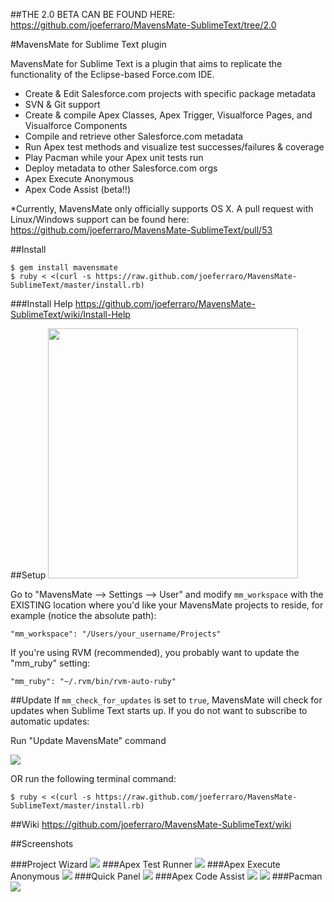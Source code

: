 ##THE 2.0 BETA CAN BE FOUND HERE: https://github.com/joeferraro/MavensMate-SublimeText/tree/2.0

#MavensMate for Sublime Text plugin

MavensMate for Sublime Text is a plugin that aims to replicate the functionality of the Eclipse-based Force.com IDE.

* Create & Edit Salesforce.com projects with specific package metadata
* SVN & Git support
* Create & compile Apex Classes, Apex Trigger, Visualforce Pages, and Visualforce Components
* Compile and retrieve other Salesforce.com metadata
* Run Apex test methods and visualize test successes/failures & coverage
* Play Pacman while your Apex unit tests run
* Deploy metadata to other Salesforce.com orgs
* Apex Execute Anonymous
* Apex Code Assist (beta!!)

*Currently, MavensMate only officially supports OS X. A pull request with Linux/Windows support can be found here: https://github.com/joeferraro/MavensMate-SublimeText/pull/53
 
##Install
```
$ gem install mavensmate
$ ruby < <(curl -s https://raw.github.com/joeferraro/MavensMate-SublimeText/master/install.rb)
```
###Install Help
https://github.com/joeferraro/MavensMate-SublimeText/wiki/Install-Help


##Setup
<img src="http://wearemavens.com/images/mm/menu3.png" width="400"/>

Go to "MavensMate --> Settings --> User" and modify `mm_workspace` with the EXISTING location where you'd like your MavensMate projects to reside, for example (notice the absolute path):

	"mm_workspace": "/Users/your_username/Projects"

If you're using RVM (recommended), you probably want to update the "mm_ruby" setting:

	"mm_ruby": "~/.rvm/bin/rvm-auto-ruby"

##Update
If `mm_check_for_updates` is set to `true`, MavensMate will check for updates when Sublime Text starts up. If you do not want to subscribe to automatic updates:

Run "Update MavensMate" command

<img src="http://wearemavens.com/images/mm/mmupdate3.png"/>

OR run the following terminal command:
```
$ ruby < <(curl -s https://raw.github.com/joeferraro/MavensMate-SublimeText/master/install.rb)
```

##Wiki
<a href="https://github.com/joeferraro/MavensMate-SublimeText/wiki">https://github.com/joeferraro/MavensMate-SublimeText/wiki</a>

##Screenshots

###Project Wizard
<img src="http://wearemavens.com/images/mm/project_wizard.png"/>
###Apex Test Runner
<img src="http://wearemavens.com/images/mm/test2.png"/>
###Apex Execute Anonymous
<img src="http://wearemavens.com/images/mm/execute.png"/>
###Quick Panel
<img src="http://wearemavens.com/images/mm/panel.png"/>
###Apex Code Assist
<img src="http://wearemavens.com/images/mm/code_3.png"/>
<img src="http://wearemavens.com/images/mm/code_4.png"/>
###Pacman
<img src="http://wearemavens.com/images/mm/pacman.png"/>
